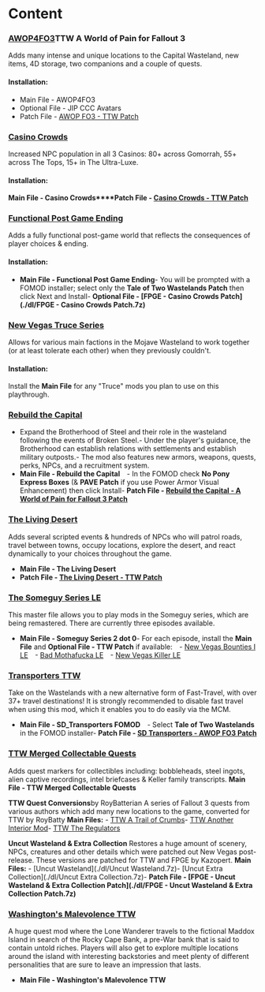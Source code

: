 ﻿# Content

### [AWOP4FO3](https://www.nexusmods.com/newvegas/mods/66265)TTW A World of Pain for Fallout 3
Adds many intense and unique locations to the Capital Wasteland, new items, 4D storage, two companions and a couple of quests.
#### Installation:
- Main File - AWOP4FO3
- Optional File - JIP CCC Avatars
- Patch File - [AWOP FO3 - TTW Patch](https://www.nexusmods.com/newvegas/mods/77945)


### [Casino Crowds](https://www.nexusmods.com/newvegas/mods/71037)
Increased NPC population in all 3 Casinos: 80+ across Gomorrah, 55+ across The Tops, 15+ in The Ultra-Luxe.
#### Installation:
**Main File - Casino Crowds****Patch File - [Casino Crowds - TTW Patch](https://www.nexusmods.com/newvegas/mods/77945)**


### [Functional Post Game Ending](https://www.nexusmods.com/newvegas/mods/66726)
Adds a fully functional post-game world that reflects the consequences of player choices & ending.
#### Installation:
- **Main File - Functional Post Game Ending**- You will be prompted with a FOMOD installer; select only the **Tale of Two Wastelands Patch** then click Next and Install- **Optional File - [FPGE - Casino Crowds Patch](./dl/FPGE - Casino Crowds Patch.7z)**


### [New Vegas Truce Series](https://www.nexusmods.com/newvegas/users/78355343?tab=user+files)
Allows for various main factions in the Mojave Wasteland to work together (or at least tolerate each other) when they previously couldn't.
#### Installation:
Install the **Main File** for any "Truce" mods you plan to use on this playthrough.


### [Rebuild the Capital](https://www.nexusmods.com/newvegas/mods/68030)
- Expand the Brotherhood of Steel and their role in the wasteland following the events of Broken Steel.- Under the player's guidance, the Brotherhood can establish relations with settlements and establish military outposts.- The mod also features new armors, weapons, quests, perks, NPCs, and a recruitment system.
- **Main File - Rebuild the Capital**&emsp;- In the FOMOD check **No Pony Express Boxes** (& **PAVE Patch** if you use Power Armor Visual Enhancement) then click Install- **Patch File - [Rebuild the Capital - A World of Pain for Fallout 3 Patch](https://www.nexusmods.com/newvegas/mods/77945)**


### [The Living Desert](https://www.nexusmods.com/newvegas/mods/64623)
Adds several scripted events & hundreds of NPCs who will patrol roads, travel between towns, occupy locations, explore the desert, and react dynamically to your choices throughout the game.
- **Main File - The Living Desert**
- **Patch File - [The Living Desert - TTW Patch](https://www.nexusmods.com/newvegas/mods/77945)**


### [The Someguy Series LE](https://www.nexusmods.com/newvegas/mods/48925/)
This master file allows you to play mods in the Someguy series, which are being remastered. There are currently three episodes available.
- **Main File - Someguy Series 2 dot 0**- For each episode, install the **Main File** and **Optional File - TTW Patch** if available:&emsp;- [New Vegas Bounties I LE](https://www.nexusmods.com/newvegas/mods/77108)&emsp;- [Bad Mothafucka LE](https://www.nexusmods.com/newvegas/mods/77229)&emsp;- [New Vegas Killer LE](https://www.nexusmods.com/newvegas/mods/78427)


### [Transporters TTW](https://www.nexusmods.com/newvegas/mods/77645)
Take on the Wastelands with a new alternative form of Fast-Travel, with over 37+ travel destinations! It is strongly recommended to disable fast travel when using this mod, which it enables you to do easily via the MCM.
- **Main File - SD\_Transporters FOMOD**&emsp;- Select **Tale of Two Wastelands** in the FOMOD installer- **Patch File - [SD Transporters - AWOP FO3 Patch](https://www.nexusmods.com/newvegas/mods/77945)**


### [TTW Merged Collectable Quests](https://www.nexusmods.com/newvegas/mods/75829)
Adds quest markers for collectibles including: bobbleheads, steel ingots, alien captive recordings, intel briefcases & Keller family transcripts.
**Main File - TTW Merged Collectable Quests**


**TTW Quest Conversions**by RoyBatterian
A series of Fallout 3 quests from various authors which add many new locations to the game, converted for TTW by RoyBatty
**Main Files:** - [TTW A Trail of Crumbs](https://www.nexusmods.com/newvegas/mods/66267)- [TTW Another Interior Mod](https://www.nexusmods.com/newvegas/mods/66611)- [TTW The Regulators](https://www.nexusmods.com/newvegas/mods/66266)


**Uncut Wasteland & Extra Collection**
Restores a huge amount of scenery, NPCs, creatures and other details which were patched out New Vegas post-release. These versions are patched for TTW and FPGE by Kazopert.
**Main Files:** - [Uncut Wasteland](./dl/Uncut Wasteland.7z)- [Uncut Extra Collection](./dl/Uncut Extra Collection.7z)- **Patch File - [FPGE - Uncut Wasteland & Extra Collection Patch](./dl/FPGE - Uncut Wasteland & Extra Collection Patch.7z)**


### [Washington's Malevolence TTW](https://www.nexusmods.com/newvegas/mods/75027)
A huge quest mod where the Lone Wanderer travels to the fictional Maddox Island in search of the Rocky Cape Bank, a pre-War bank that is said to contain untold riches. Players will also get to explore multiple locations around the island with interesting backstories and meet plenty of different personalities that are sure to leave an impression that lasts.
- **Main File - Washington's Malevolence TTW**
